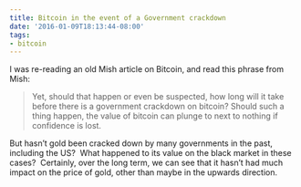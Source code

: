 ```yaml
---
title: Bitcoin in the event of a Government crackdown
date: '2016-01-09T18:13:44-08:00'
tags:
- bitcoin
---
```

I was re-reading an old Mish article on Bitcoin, and read this phrase from Mish:

> Yet, should that happen or even be suspected, how long will it take before there is a government crackdown on bitcoin? Should such a thing happen, the value of bitcoin can plunge to next to nothing if confidence is lost.

But hasn’t gold been cracked down by many governments in the past, including the US?  What happened to its value on the black market in these cases?  Certainly, over the long term, we can see that it hasn’t had much impact on the price of gold, other than maybe in the upwards direction.
